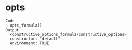 # opts

    Code
      opts_formula()
    Output
      <constructive_options_formula/constructive_options>
      constructor: "default"
      environment: TRUE

